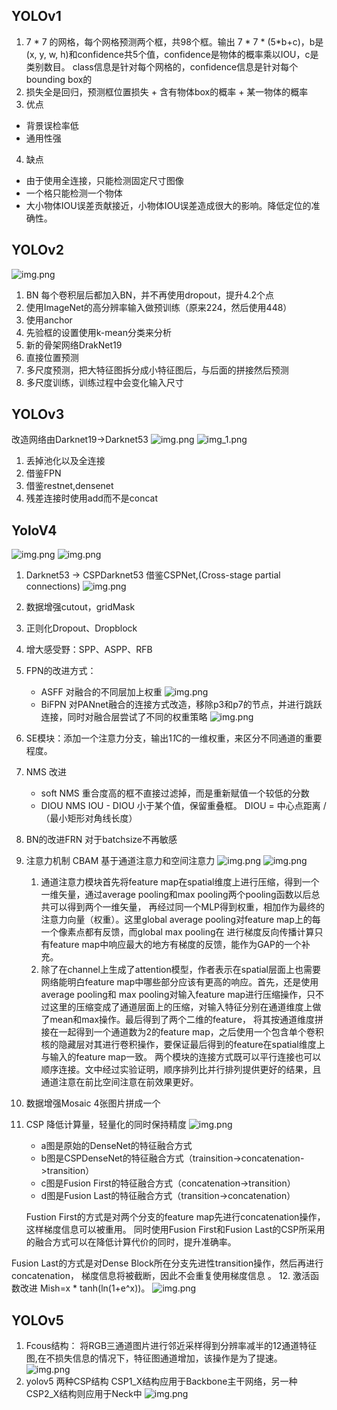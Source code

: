 ## YOLOv1
1. 7 * 7 的网格，每个网格预测两个框，共98个框。输出 7 * 7 * (5*b+c)，b是(x, y, w, h)和confidence共5个值，confidence是物体的概率乘以IOU，c是类别数目。
   class信息是针对每个网格的，confidence信息是针对每个bounding box的
2. 损失全是回归，预测框位置损失 + 含有物体box的概率 + 某一物体的概率
3. 优点
 + 背景误检率低
 + 通用性强
4. 缺点
 + 由于使用全连接，只能检测固定尺寸图像
 + 一个格只能检测一个物体
 + 大小物体IOU误差贡献接近，小物体IOU误差造成很大的影响。降低定位的准确性。

## YOLOv2
![img.png](../img/yolov2.png)
1. BN  每个卷积层后都加入BN，并不再使用dropout，提升4.2个点
2. 使用ImageNet的高分辨率输入做预训练（原来224，然后使用448）
3. 使用anchor
4. 先验框的设置使用k-mean分类来分析
5. 新的骨架网络DrakNet19
6. 直接位置预测
7. 多尺度预测，把大特征图拆分成小特征图后，与后面的拼接然后预测
8. 多尺度训练，训练过程中会变化输入尺寸

## YOLOv3
改造网络由Darknet19->Darknet53
![img.png](../img/yolov3.png)
![img_1.png](../img/yolov3_2.png)
1. 丢掉池化以及全连接
2. 借鉴FPN
3. 借鉴restnet,densenet
4. 残差连接时使用add而不是concat

## YoloV4
![img.png](../img/yolov4_1.png)
![img.png](../img/yolov4_2.png)
1. Darknet53 -> CSPDarknet53  借鉴CSPNet,(Cross-stage partial connections)
   ![img.png](../img/v4CSP.png)
2. 数据增强cutout，gridMask
3. 正则化Dropout、Dropblock
4. 增大感受野：SPP、ASPP、RFB
5. FPN的改进方式：
   + ASFF 对融合的不同层加上权重
     ![img.png](../img/ASFF.png)
   + BiFPN 对PANnet融合的连接方式改造，移除p3和p7的节点，并进行跳跃连接，同时对融合层尝试了不同的权重策略
     ![img.png](../img/BiFPN.png)
6. SE模块：添加一个注意力分支，输出1*1*C的一维权重，来区分不同通道的重要程度。
7. NMS 改进
    + soft NMS  重合度高的框不直接过滤掉，而是重新赋值一个较低的分数
    + DIOU NMS  IOU - DIOU 小于某个值，保留重叠框。  DIOU = 中心点距离 / （最小矩形对角线长度）
    
8. BN的改进FRN 对于batchsize不再敏感
9. 注意力机制 CBAM 基于通道注意力和空间注意力
   ![img.png](../img/CBAM.png)
   ![img.png](../img/channel&spatial.png)
   1. 通道注意力模块首先将feature map在spatial维度上进行压缩，得到一个一维矢量，通过average pooling和max pooling两个pooling函数以后总共可以得到两个一维矢量，
      再经过同一个MLP得到权重，相加作为最终的注意力向量（权重）。这里global average pooling对feature map上的每一个像素点都有反馈，而global max pooling在
      进行梯度反向传播计算只有feature map中响应最大的地方有梯度的反馈，能作为GAP的一个补充。
   2. 除了在channel上生成了attention模型，作者表示在spatial层面上也需要网络能明白feature map中哪些部分应该有更高的响应。首先，还是使用average pooling和
       max pooling对输入feature map进行压缩操作，只不过这里的压缩变成了通道层面上的压缩，对输入特征分别在通道维度上做了mean和max操作。最后得到了两个二维的feature，
       将其按通道维度拼接在一起得到一个通道数为2的feature map，之后使用一个包含单个卷积核的隐藏层对其进行卷积操作，要保证最后得到的feature在spatial维度上与输入的feature map一致。
       两个模块的连接方式既可以平行连接也可以顺序连接。文中经过实验证明，顺序排列比并行排列提供更好的结果，且通道注意在前比空间注意在前效果更好。
10. 数据增强Mosaic 4张图片拼成一个
11. CSP 降低计算量，轻量化的同时保持精度
    ![img.png](../img/CSPnet.png)
    + a图是原始的DenseNet的特征融合方式
    + b图是CSPDenseNet的特征融合方式（trainsition->concatenation->transition）
    + c图是Fusion First的特征融合方式（concatenation->transition）
    + d图是Fusion Last的特征融合方式（transition->concatenation）
    
    Fustion First的方式是对两个分支的feature map先进行concatenation操作，这样梯度信息可以被重用。
同时使用Fusion First和Fusion Last的CSP所采用的融合方式可以在降低计算代价的同时，提升准确率。

Fusion Last的方式是对Dense Block所在分支先进性transition操作，然后再进行concatenation， 梯度信息将被截断，因此不会重复使用梯度信息 。
12. 激活函数改进  Mish=x * tanh(ln(1+e^x))。
    ![img.png](../img/Mish.png)
## YOLOv5
1. Fcous结构：
   将RGB三通道图片进行邻近采样得到分辨率减半的12通道特征图,在不损失信息的情况下，特征图通道增加，该操作是为了提速。
   ![img.png](../img/Focus.png)
2. yolov5 两种CSP结构  CSP1_X结构应用于Backbone主干网络，另一种CSP2_X结构则应用于Neck中
    ![img.png](../img/v5CSP.png)